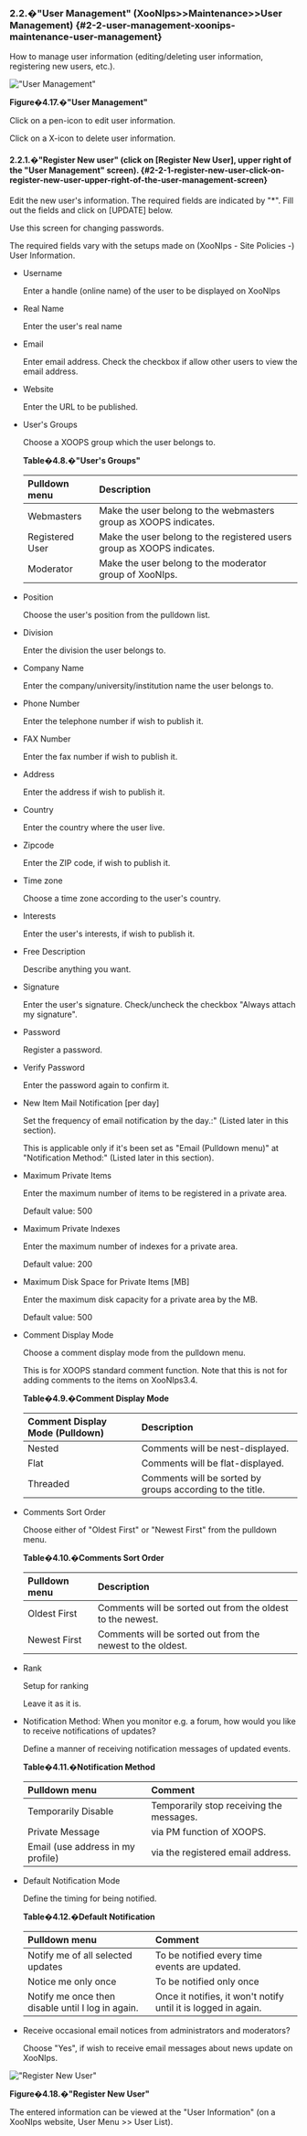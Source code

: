 ### 2.2.�&quot;User Management&quot; (XooNIps&gt;&gt;Maintenance&gt;&gt;User Management) {#2-2-user-management-xoonips-maintenance-user-management}

How to manage user information (editing/deleting user information, registering new users, etc.).

!["User Management"](../../assets/xoonips-mente2.png)

**Figure�4.17.�&quot;User Management&quot;**

Click on a pen-icon to edit user information.

Click on a X-icon to delete user information.

#### 2.2.1.�&quot;Register New user&quot; (click on [Register New User], upper right of the &quot;User Management&quot; screen). {#2-2-1-register-new-user-click-on-register-new-user-upper-right-of-the-user-management-screen}

Edit the new user&#039;s information. The required fields are indicated by &quot;*&quot;. Fill out the fields and click on [UPDATE] below.

Use this screen for changing passwords.

The required fields vary with the setups made on (XooNIps - Site Policies -) User Information.

*   Username

    Enter a handle (online name) of the user to be displayed on XooNIps

*   Real Name

    Enter the user&#039;s real name

*   Email

    Enter email address. Check the checkbox if allow other users to view the email address.

*   Website

    Enter the URL to be published.

*   User&#039;s Groups

    Choose a XOOPS group which the user belongs to.

    **Table�4.8.�&quot;User&#039;s Groups&quot;**

    | Pulldown menu | Description |
    | :-- | :-- |
    | Webmasters | Make the user belong to the webmasters group as XOOPS indicates. |
    | Registered User | Make the user belong to the registered users group as XOOPS indicates. |
    | Moderator | Make the user belong to the moderator group of XooNIps. |

*   Position

    Choose the user&#039;s position from the pulldown list.

*   Division

    Enter the division the user belongs to.

*   Company Name

    Enter the company/university/institution name the user belongs to.

*   Phone Number

    Enter the telephone number if wish to publish it.

*   FAX Number

    Enter the fax number if wish to publish it.

*   Address

    Enter the address if wish to publish it.

*   Country

    Enter the country where the user live.

*   Zipcode

    Enter the ZIP code, if wish to publish it.

*   Time zone

    Choose a time zone according to the user&#039;s country.

*   Interests

    Enter the user&#039;s interests, if wish to publish it.

*   Free Description

    Describe anything you want.

*   Signature

    Enter the user&#039;s signature. Check/uncheck the checkbox &quot;Always attach my signature&quot;.

*   Password

    Register a password.

*   Verify Password

    Enter the password again to confirm it.

*   New Item Mail Notification [per day]

    Set the frequency of email notification by the day.:&quot; (Listed later in this section).

    This is applicable only if it&#039;s been set as &quot;Email (Pulldown menu)&quot; at &quot;Notification Method:&quot; (Listed later in this section).

*   Maximum Private Items

    Enter the maximum number of items to be registered in a private area.

    Default value: 500

*   Maximum Private Indexes

    Enter the maximum number of indexes for a private area.

    Default value: 200

*   Maximum Disk Space for Private Items [MB]

    Enter the maximum disk capacity for a private area by the MB.

    Default value: 500

*   Comment Display Mode

    Choose a comment display mode from the pulldown menu.

    This is for XOOPS standard comment function. Note that this is not for adding comments to the items on XooNIps3.4.

    **Table�4.9.�Comment Display Mode**

    | Comment Display Mode (Pulldown) | Description |
    | :-- | :-- |
    | Nested | Comments will be nest-displayed. |
    | Flat | Comments will be flat-displayed. |
    | Threaded | Comments will be sorted by groups according to the title. |

*   Comments Sort Order

    Choose either of &quot;Oldest First&quot; or &quot;Newest First&quot; from the pulldown menu.

    **Table�4.10.�Comments Sort Order**

    | Pulldown menu | Description |
    | :-- | :-- |
    | Oldest First | Comments will be sorted out from the oldest to the newest. |
    | Newest First | Comments will be sorted out from the newest to the oldest. |

*   Rank

    Setup for ranking

    Leave it as it is.

*   Notification Method: When you monitor e.g. a forum, how would you like to receive notifications of updates?

    Define a manner of receiving notification messages of updated events.

    **Table�4.11.�Notification Method**

    | Pulldown menu | Comment |
    | :-- | :-- |
    | Temporarily Disable | Temporarily stop receiving the messages. |
    | Private Message | via PM function of XOOPS. |
    | Email (use address in my profile) | via the registered email address. |

*   Default Notification Mode

    Define the timing for being notified.

    **Table�4.12.�Default Notification**

    | Pulldown menu | Comment |
    | :-- | :-- |
    | Notify me of all selected updates | To be notified every time events are updated. |
    | Notice me only once | To be notified only once |
    | Notify me once then disable until I log in again. | Once it notifies, it won&#039;t notify until it is logged in again. |

*   Receive occasional email notices from administrators and moderators?

    Choose &quot;Yes&quot;, if wish to receive email messages about news update on XooNIps.

!["Register New User"](../../assets/xoonips-mente3.png)

**Figure�4.18.�&quot;Register New User&quot;**

The entered information can be viewed at the &quot;User Information&quot; (on a XooNIps website, User Menu &gt;&gt; User List).